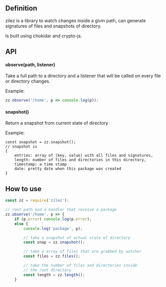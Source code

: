 ## Definition

zilez is a library to watch changes inside a givin path, can generate signatures of files and snapshots of directory.

Is built using chokidar and crypto-js.

## API

#### observe(path, listener)

Take a full path to a directory and a listener that will be called on every file or directory changes.

Example:
```javascript
zz.observe('/home', p => console.log(p));
```

#### snapshot()

Return a snapshot from current state of directory

Example:
```
const snapshot = zz.snapshot();
// snapshot is
{
    entries: array of (key, value) with all files and signatures,
    length: number of files and directories in this directory,
    timestamp: a time stamp
    date: pretty date when this package was created
}
```

## How to use

```javascript
const zz = require('zilez');

// root path and a handler that receive a package
zz.observe('/home', p => {
    if (p.error) console.log(p.error);
    else {
        console.log('package', p);

        // take a snapshot of actual state of directory
        const snap = zz.snapshot();

        // take a array of files that are grabbed by watcher
        const files = zz.files();

        // take the number of files and directories inside 
        // the root directory
        const length = zz.length();
    }
```